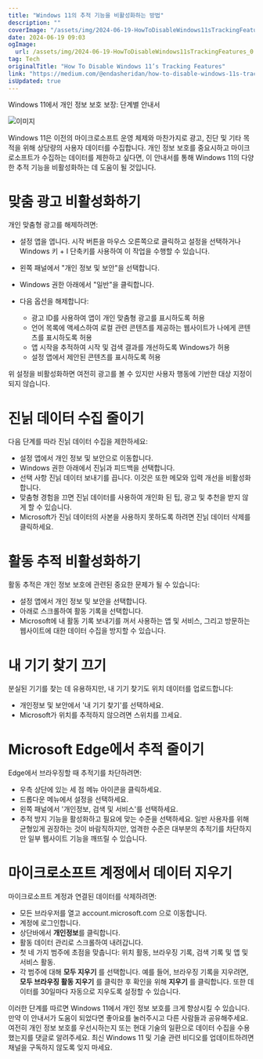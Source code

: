 ```yaml
---
title: "Windows 11의 추적 기능을 비활성화하는 방법"
description: ""
coverImage: "/assets/img/2024-06-19-HowToDisableWindows11sTrackingFeatures_0.png"
date: 2024-06-19 09:03
ogImage: 
  url: /assets/img/2024-06-19-HowToDisableWindows11sTrackingFeatures_0.png
tag: Tech
originalTitle: "How To Disable Windows 11’s Tracking Features"
link: "https://medium.com/@endasheridan/how-to-disable-windows-11s-tracking-features-7ffa7de82aa1"
isUpdated: true
---
```






Windows 11에서 개인 정보 보호 보장: 단계별 안내서

![이미지](/assets/img/2024-06-19-HowToDisableWindows11sTrackingFeatures_0.png)

Windows 11은 이전의 마이크로소프트 운영 체제와 마찬가지로 광고, 진단 및 기타 목적을 위해 상당량의 사용자 데이터를 수집합니다. 개인 정보 보호를 중요시하고 마이크로소프트가 수집하는 데이터를 제한하고 싶다면, 이 안내서를 통해 Windows 11의 다양한 추적 기능을 비활성화하는 데 도움이 될 것입니다.

# 맞춤 광고 비활성화하기

<div class="content-ad"></div>

개인 맞춤형 광고를 해제하려면:

- 설정 앱을 엽니다. 시작 버튼을 마우스 오른쪽으로 클릭하고 설정을 선택하거나 Windows 키 + I 단축키를 사용하여 이 작업을 수행할 수 있습니다.
- 왼쪽 패널에서 "개인 정보 및 보안"을 선택합니다.
- Windows 권한 아래에서 "일반"을 클릭합니다.
- 다음 옵션을 해제합니다:

  - 광고 ID를 사용하여 앱이 개인 맞춤형 광고를 표시하도록 허용
  - 언어 목록에 액세스하여 로컬 관련 콘텐츠를 제공하는 웹사이트가 나에게 콘텐츠를 표시하도록 허용
  - 앱 시작을 추적하여 시작 및 검색 결과를 개선하도록 Windows가 허용
  - 설정 앱에서 제안된 콘텐츠를 표시하도록 허용

위 설정을 비활성화하면 여전히 광고를 볼 수 있지만 사용자 행동에 기반한 대상 지정이 되지 않습니다.

<div class="content-ad"></div>

# 진닑 데이터 수집 줄이기

다음 단계를 따라 진닑 데이터 수집을 제한하세요:

- 설정 앱에서 개인 정보 및 보안으로 이동합니다.
- Windows 권한 아래에서 진닑과 피드백을 선택합니다.
- 선택 사항 진닑 데이터 보내기를 끕니다. 이것은 또한 메모와 입력 개선을 비활성화합니다.
- 맞춤형 경험을 끄면 진닑 데이터를 사용하여 개인화 된 팁, 광고 및 추천을 받지 않게 할 수 있습니다.
- Microsoft가 진닑 데이터의 사본을 사용하지 못하도록 하려면 진닑 데이터 삭제를 클릭하세요.

# 활동 추적 비활성화하기

<div class="content-ad"></div>

활동 추적은 개인 정보 보호에 관련된 중요한 문제가 될 수 있습니다:

- 설정 앱에서 개인 정보 및 보안을 선택합니다.
- 아래로 스크롤하여 활동 기록을 선택합니다.
- Microsoft에 내 활동 기록 보내기를 꺼서 사용하는 앱 및 서비스, 그리고 방문하는 웹사이트에 대한 데이터 수집을 방지할 수 있습니다.

# 내 기기 찾기 끄기

분실된 기기를 찾는 데 유용하지만, 내 기기 찾기도 위치 데이터를 업로드합니다:

<div class="content-ad"></div>

- 개인정보 및 보안에서 '내 기기 찾기'를 선택하세요.
- Microsoft가 위치를 추적하지 않으려면 스위치를 끄세요.

# Microsoft Edge에서 추적 줄이기

Edge에서 브라우징할 때 추적기를 차단하려면:

- 우측 상단에 있는 세 점 메뉴 아이콘을 클릭하세요.
- 드롭다운 메뉴에서 설정을 선택하세요.
- 왼쪽 패널에서 '개인정보, 검색 및 서비스'를 선택하세요.
- 추적 방지 기능을 활성화하고 필요에 맞는 수준을 선택하세요. 일반 사용자를 위해 균형있게 권장하는 것이 바람직하지만, 엄격한 수준은 대부분의 추적기를 차단하지만 일부 웹사이트 기능을 깨뜨릴 수 있습니다.

<div class="content-ad"></div>

# 마이크로소프트 계정에서 데이터 지우기

마이크로소프트 계정과 연결된 데이터를 삭제하려면:

- 모든 브라우저를 열고 account.microsoft.com 으로 이동합니다.
- 계정에 로그인합니다.
- 상단바에서 **개인정보**를 클릭합니다.
- 활동 데이터 관리로 스크롤하여 내려갑니다.
- 첫 네 가지 범주에 초점을 맞춥니다: 위치 활동, 브라우징 기록, 검색 기록 및 앱 및 서비스 활동.
- 각 범주에 대해 **모두 지우기** 를 선택합니다. 예를 들어, 브라우징 기록을 지우려면, **모두 브라우징 활동 지우기** 를 클릭한 후 확인을 위해 **지우기** 를 클릭합니다. 또한 데이터를 30일마다 자동으로 지우도록 설정할 수 있습니다.

이러한 단계를 따르면 Windows 11에서 개인 정보 보호를 크게 향상시킬 수 있습니다. 만약 이 안내서가 도움이 되었다면 좋아요를 눌러주시고 다른 사람들과 공유해주세요. 여전히 개인 정보 보호를 우선시하는지 또는 현대 기술의 일환으로 데이터 수집을 수용했는지를 댓글로 알려주세요. 최신 Windows 11 및 기술 관련 비디오를 업데이트하려면 채널을 구독하지 않도록 잊지 마세요.